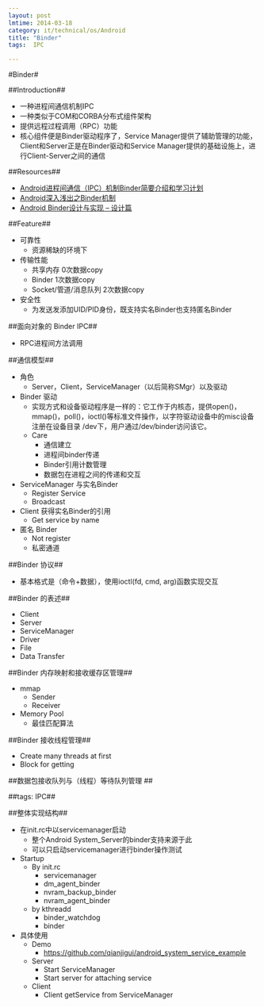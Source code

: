 ```yaml
---
layout: post
lmtime: 2014-03-18
category: it/technical/os/Android
title: "Binder"
tags:  IPC

---
```

#Binder#



##Introduction##
* 一种进程间通信机制IPC
* 一种类似于COM和CORBA分布式组件架构
* 提供远程过程调用（RPC）功能
* 核心组件便是Binder驱动程序了，Service Manager提供了辅助管理的功能，Client和Server正是在Binder驱动和Service Manager提供的基础设施上，进行Client-Server之间的通信



##Resources##
* [Android进程间通信（IPC）机制Binder简要介绍和学习计划 ](http://blog.csdn.net/luoshengyang/article/details/6618363)
* [Android深入浅出之Binder机制](http://www.cnblogs.com/innost/archive/2011/01/09/1931456.html)
* [Android Binder设计与实现 – 设计篇 ](http://disanji.net/2011/02/28/android-bnder-design/)



##Feature##
* 可靠性
  * 资源稀缺的环境下
* 传输性能
  * 共享内存 0次数据copy
  * Binder 1次数据copy
  * Socket/管道/消息队列 2次数据copy
* 安全性
  * 为发送发添加UID/PID身份，既支持实名Binder也支持匿名Binder



##面向对象的 Binder IPC##
* RPC进程间方法调用



##通信模型##
* 角色
  * Server，Client，ServiceManager（以后简称SMgr）以及驱动
* Binder 驱动
  * 实现方式和设备驱动程序是一样的：它工作于内核态，提供open()，mmap()，poll()，ioctl()等标准文件操作，以字符驱动设备中的misc设备注册在设备目录 /dev下，用户通过/dev/binder访问该它。
  * Care
    * 通信建立
    * 进程间binder传递
    * Binder引用计数管理
    * 数据包在进程之间的传递和交互
* ServiceManager 与实名Binder
  * Register Service
  * Broadcast
* Client 获得实名Binder的引用
  * Get service by name
* 匿名 Binder
  * Not register
  * 私密通道



##Binder 协议##
* 基本格式是（命令+数据），使用ioctl(fd, cmd, arg)函数实现交互



##Binder 的表述##
* Client
* Server
* ServiceManager
* Driver
* File 
* Data Transfer



##Binder 内存映射和接收缓存区管理##
* mmap
  * Sender
  * Receiver
* Memory Pool
  * 最佳匹配算法



##Binder 接收线程管理##
* Create many threads at first
* Block for getting



##数据包接收队列与（线程）等待队列管理 ##



##tags: IPC##



##整体实现结构##
* 在init.rc中以servicemanager启动
  * 整个Android System_Server的binder支持来源于此
  * 可以只启动servicemanager进行binder操作测试
* Startup
  * By init.rc
    * servicemanager
    * dm_agent_binder
    * nvram_backup_binder
    * nvram_agent_binder
  * by kthreadd
    * binder_watchdog
    * binder
* 具体使用
  * Demo
    * https://github.com/qianjigui/android_system_service_example
  * Server
    * Start ServiceManager
    * Start server for attaching service
  * Client
    * Client getService from ServiceManager
